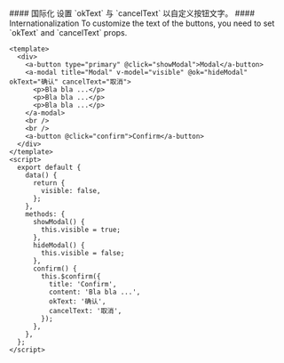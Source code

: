 <cn>
#### 国际化
设置 `okText` 与 `cancelText` 以自定义按钮文字。
</cn>

<us>
#### Internationalization
To customize the text of the buttons, you need to set `okText` and `cancelText` props.
</us>

```tpl
<template>
  <div>
    <a-button type="primary" @click="showModal">Modal</a-button>
    <a-modal title="Modal" v-model="visible" @ok="hideModal" okText="确认" cancelText="取消">
      <p>Bla bla ...</p>
      <p>Bla bla ...</p>
      <p>Bla bla ...</p>
    </a-modal>
    <br />
    <br />
    <a-button @click="confirm">Confirm</a-button>
  </div>
</template>
<script>
  export default {
    data() {
      return {
        visible: false,
      };
    },
    methods: {
      showModal() {
        this.visible = true;
      },
      hideModal() {
        this.visible = false;
      },
      confirm() {
        this.$confirm({
          title: 'Confirm',
          content: 'Bla bla ...',
          okText: '确认',
          cancelText: '取消',
        });
      },
    },
  };
</script>
```
